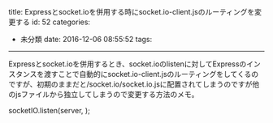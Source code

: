 title: Expressとsocket.ioを併用する時にsocket.io-client.jsのルーティングを変更する
id: 52
categories:
  - 未分類
date: 2016-12-06 08:55:52
tags:
---

Expressとsocket.ioを併用するとき、socket.ioのlistenに対してExpressのインスタンスを渡すことで自動的にsocket.io-client.jsのルーティングをしてくるのですが、初期のままだと/socket.io/socket.io.jsに配置されてしまうのですが他のjsファイルから独立してしまうので変更する方法のメモ。

socketIO.listen(server, );